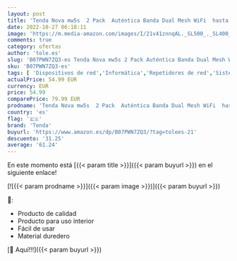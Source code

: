 ```yaml
---
layout: post
title: 'Tenda Nova mw5s  2 Pack  Auténtica Banda Dual Mesh WiFi  hasta 300 m²  AC1200  Gigabit LAN/WAN  QoS  Compatible con Alexa  Control Parental '
date: 2022-10-27 06:18:11
image: 'https://m.media-amazon.com/images/I/21v41znnqAL._SL500_._SL400_.jpg'
comments: true
category: ofertas
author: 'tole.es'
slug: 'B07PWN7ZQ3-es Tenda Nova mw5s 2 Pack Auténtica Banda Dual Mesh WiFi...'
sku: 'B07PWN7ZQ3-es'
tags: [ 'Dispositivos de red','Informática','Repetidores de red','Sistemas WiFi Mesh','alexa','tenda','🇪🇸', ]
actualPrice: 54.99 EUR
currency: EUR
price: 54.99
comparePrice: 79.99 EUR
prodname: 'Tenda Nova mw5s  2 Pack  Auténtica Banda Dual Mesh WiFi  hasta 300 m²  AC1200  Gigabit LAN/WAN  QoS  Compatible con Alexa  Control Parental '
country: 'es'
flag: '🇪🇸'
brand: 'Tenda'
buyurl: 'https://www.amazon.es/dp/B07PWN7ZQ3/?tag=tolees-21'
descuento: '31.25'
average: '61.24'
---
```


En este momento está [{{< param title >}}]({{< param buyurl >}}) en el siguiente enlace!

[![{{< param prodname >}}]({{< param image >}})]({{< param buyurl >}})

🔎:

- Producto de calidad
- Producto para uso interior
- Fácil de usar
- Material duredero

[🛒 Aquí!!!]({{< param buyurl >}})
